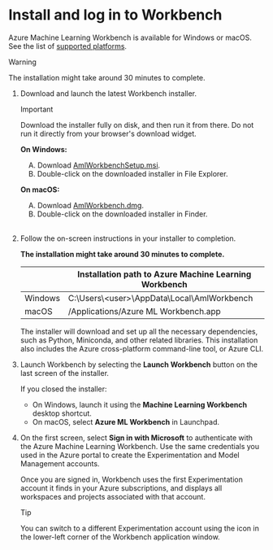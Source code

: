 # Install and log in to Workbench

Azure Machine Learning Workbench is available for Windows or macOS. See the list of [supported platforms](#prerequisites).

>[!WARNING]
>The installation might take around 30 minutes to complete. 

1. Download and launch the latest Workbench installer. 
   >[!IMPORTANT]
   >Download the installer fully on disk, and then run it from there. Do not run it directly from your browser's download widget.

   **On Windows:** 

   &nbsp;&nbsp;&nbsp;&nbsp;A. Download [AmlWorkbenchSetup.msi](https://aka.ms/azureml-wb-msi).  <br/>
   &nbsp;&nbsp;&nbsp;&nbsp;B. Double-click on the downloaded installer in File Explorer.

   **On macOS:** 

   &nbsp;&nbsp;&nbsp;&nbsp;A. Download [AmlWorkbench.dmg](https://aka.ms/azureml-wb-dmg). <br/>
   &nbsp;&nbsp;&nbsp;&nbsp;B. Double-click on the downloaded installer in Finder.<br/><br/>

1. Follow the on-screen instructions in your installer to completion. 

   **The installation might take around 30 minutes to complete.**  
   
   | |Installation path to Azure Machine Learning Workbench|
   |--------|------------------------------------------------|
   |Windows|C:\Users\\<user\>\AppData\Local\AmlWorkbench|
   |macOS|/Applications/Azure ML Workbench.app|

   The installer will download and set up all the necessary dependencies, such as Python, Miniconda, and other related libraries. This installation also includes the Azure cross-platform command-line tool, or Azure CLI.

1. Launch Workbench by selecting the **Launch Workbench** button on the last screen of the installer. 

   If you closed the installer:
   + On Windows, launch it using the **Machine Learning Workbench** desktop shortcut. 
   + On macOS, select **Azure ML Workbench** in Launchpad.

1. On the first screen, select **Sign in with Microsoft** to authenticate with the Azure Machine Learning Workbench. Use the same credentials you used in the Azure portal to create the Experimentation and Model Management accounts. 

   Once you are signed in, Workbench uses the first Experimentation account it finds in your Azure subscriptions, and displays all workspaces and projects associated with that account. 

   >[!TIP]
   > You can switch to a different Experimentation account using the icon in the lower-left corner of the Workbench application window.


